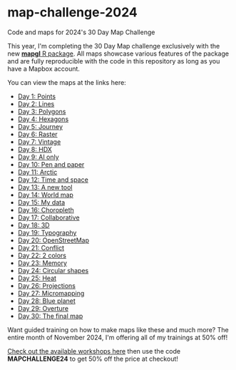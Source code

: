 # map-challenge-2024
Code and maps for 2024's 30 Day Map Challenge

This year, I'm completing the 30 Day Map challenge exclusively with the new [__mapgl__ R package](https://walker-data.com/mapgl).  All maps showcase various features of the package and are fully reproducible with the code in this repository as long as you have a Mapbox account.  

You can view the maps at the links here: 

* [Day 1: Points](https://walker-data.com/map-challenge-2024/day-1-points)
* [Day 2: Lines](https://walker-data.com/map-challenge-2024/day-2-lines)
* [Day 3: Polygons](https://walker-data.com/map-challenge-2024/day-3-polygons)
* [Day 4: Hexagons](https://walker-data.com/map-challenge-2024/day-4-hexagons)
* [Day 5: Journey](https://walker-data.com/map-challenge-2024/day-5-journey)
* [Day 6: Raster](https://walker-data.com/map-challenge-2024/day-6-raster)
* [Day 7: Vintage](https://walker-data.com/map-challenge-2024/day-7-vintage)
* [Day 8: HDX](https://walker-data.com/map-challenge-2024/day-8-hdx)
* [Day 9: AI only](https://walker-data.com/map-challenge-2024/day-9-ai-only)
* [Day 10: Pen and paper](https://walker-data.com/map-challenge-2024/day-10-pen-and-paper)
* [Day 11: Arctic](https://walker-data.com/map-challenge-2024/day-11-arctic)
* [Day 12: Time and space](https://walker-data.com/map-challenge-2024/day-12-time-and-space)
* [Day 13: A new tool](https://walker-data.com/map-challenge-2024/day-13-a-new-tool)
* [Day 14: World map](https://walker-data.com/map-challenge-2024/day-14-world-map)
* [Day 15: My data](https://walkerke.shinyapps.io/day-15-my-data/)
* [Day 16: Choropleth](https://walker-data.com/map-challenge-2024/day-16-choropleth)
* [Day 17: Collaborative](https://walkerke.shinyapps.io/day-17-collaborative/)
* [Day 18: 3D](https://walker-data.com/map-challenge-2024/day-18-3D)
* [Day 19: Typography](https://walker-data.com/map-challenge-2024/day-19-typography)
* [Day 20: OpenStreetMap](https://walker-data.com/map-challenge-2024/day-20-openstreetmap)
* [Day 21: Conflict](https://walkerke.shinyapps.io/day-21-conflict/)
* [Day 22: 2 colors](https://walker-data.com/map-challenge-2024/day-22-2-colors)
* [Day 23: Memory](https://www.youtube.com/watch?v=LVeaLO9QANs)
* [Day 24: Circular shapes](https://walker-data.com/map-challenge-2024/day-24-circular-shapes)
* [Day 25: Heat](https://walker-data.com/map-challenge-2024/day-25-heat)
* [Day 26: Projections](https://walker-data.com/map-challenge-2024/day-26-projections)
* [Day 27: Micromapping](https://walker-data.com/map-challenge-2024/day-27-micromapping/)
* [Day 28: Blue planet](https://walkerke.shinyapps.io/day-28-blue-planet/)
* [Day 29: Overture](https://walker-data.com/map-challenge-2024/day-29-overture/)
* [Day 30: The final map](https://walkerke.shinyapps.io/day-30-final-map)

Want guided training on how to make maps like these and much more?  The entire month of November 2024, I'm offering all of my trainings at 50% off!

[Check out the available workshops here](https://walkerdata.gumroad.com) then use the code __MAPCHALLENGE24__ to get 50% off the price at checkout!
